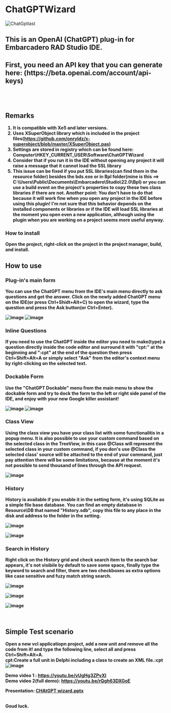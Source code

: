 # ChatGPTWizard           
![ChatGptlast](https://user-images.githubusercontent.com/5601608/225608017-be60c550-0413-49db-b4b6-3664da20e82f.png)


<b><h2>This is an OpenAI (ChatGPT) plug-in for Embarcadero RAD Studio IDE.</h2>
<h2>First, you need an API key that you can generate here: (https://beta.openai.com/account/api-keys)<h2>
<br><h2>Remarks</h2>

1. It is compatible with Xe5 and later versions.
1. Uses XSuperObject library which is included in the project files(https://github.com/onryldz/x-superobject/blob/master/XSuperObject.pas)
1. Settings are stored in registry which can be found here: Computer\HKEY_CURRENT_USER\Software\ChatGPTWizard
1. Consider that if you run it in the IDE without opening any project it will raise a message that it cannot load the SSL library
1. This issue can be fixed if you put SSL libraries(can find them in the resource folder) besides the bds.exe or in Bpl folder(mine is this ==> C:\Users\Public\Documents\Embarcadero\Studio\22.0\Bpl)
or you can use a build event on the project's properties to copy these two class libraries if there are not.
Another point: You don't have to do that because it will work fine when you open any project in the IDE before using this plugin! I'm not sure that this behavior depends on the installed components or libraries or if the IDE will load SSL libraries at the moment you open even a new application, although using the plugin when you are working on a project seems more useful anyway.</h3>

<h3><b>How to install</b></h3>
 Open the project, right-click on the project in the project manager, build, and install.  
  
<h2><b>How to use</b></h2>

<h3><b>Plug-in's main form</b></h3>
You can use the ChatGPT menu from the IDE's main menu directly to ask questions and get the answer.
Click on the newly added ChatGPT menu on the IDE(or press Ctrl+Shidt+Alt+C) to open the wizard, type the question and press the Ask button(or Ctrl+Enter).

![image](https://user-images.githubusercontent.com/5601608/220568940-7eba2b94-f091-4400-a031-49b35d1f0d5e.png)
![image](https://user-images.githubusercontent.com/5601608/220568742-8ec94dec-ca44-4331-b245-202d64181fa5.png)


<h3><b>Inline Questions</b></h3>
If you need to use the ChatGPT inside the editor you need to make(type) a question directly inside the code editor and surround it with "cpt:" at the beginning and ":cpt" at the end of the question then press Ctrl+Shift+Alt+A or simply select "Ask" from the editor's context menu by right-clicking on the selected text.

<h3><b>Dockable Form</b></h3>
Use the "ChatGPT Dockable" menu from the main menu to show the dockable form and try to dock the form to the left or right side panel of the IDE, and enjoy with your new Google killer assistant!

![image](https://user-images.githubusercontent.com/5601608/220598235-a1dbd0bd-400c-4284-9017-a3ff50cb0d4c.png)
![image](https://user-images.githubusercontent.com/5601608/220598309-1aef8789-5670-487a-b5f7-817fa7a099ef.png)

<h3><b>Class View</b></h3>
Using the class view you have your class list with some functionalitis in a popup menu.
It is also possible to use your custom command based on the selected class in the TreeView, in this case @Class will represent the selected class
in your custom command, if you don's use @Class the selected class' source will be attached to the end of your command, just pay attention there will be 
some limitations, because at the moment it's not possible to send thousand of lines through the API request.<b>

![image](https://user-images.githubusercontent.com/5601608/220570745-1720a8eb-026f-42b0-b6d3-c578874a3c9c.png)

<h3><b>History</b></h3>
History is available if you enable it in the setting form, it's using SQLite as a simple file base database.
You can find an empty database in Resource\DB that named "History.sdb", copy this file to any place in the disk and address to the folder in the setting.

![image](https://user-images.githubusercontent.com/5601608/222926278-9978259a-9ac4-4ba7-bfbb-9675b123756c.png)

![image](https://user-images.githubusercontent.com/5601608/222926296-3cdaeb05-bfcd-4e5c-8959-e06ee6945c6f.png)

<h3><b>Search in History</b></h3>
Right click on the History grid and check search item to the search bar appears, it's not visibile by default to save some space, finally type the keyword
to search and filter, there are two checkboxes as extra options like case sensitive and fuzy match string search.

![image](https://user-images.githubusercontent.com/5601608/223150719-40e9169e-e4ea-4bdd-96b5-94830418c9d4.png)

![image](https://user-images.githubusercontent.com/5601608/223151111-d376cc1f-3688-4eae-82ea-dcf57f877046.png)

![image](https://user-images.githubusercontent.com/5601608/223151270-0355edbe-80db-43da-a5a0-266e1be8d339.png)


<br><h2>Simple Test scenario</h2>
Open a new vcl applicatiopn project, add a new unit and remove all the code from it! and type the following line, select all and press Ctrl+Shift+Alt+A.<br>
<b>cpt:Create a full unit in Delphi including a class to create an XML file.:cpt<b>
 ![image](https://user-images.githubusercontent.com/5601608/215461813-7ecf4555-b3a2-4c0e-b85e-6069ead6a3d9.png)

Demo video 1 : https://youtu.be/vUgHg3ZPvXI
<br>Demo video 2(full demo): https://youtu.be/rQgh63DXGoE <br>

Presentation: [CHAtGPT wizard.pptx](https://github.com/AliDehbansiahkarbon/ChatGPTWizard/files/10612086/CHAtGPT.wizard.pptx)

<br>Goud luck.
